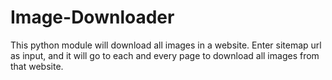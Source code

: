 # Image-Downloader
This python module will download all images in a website. 
Enter sitemap url as input, and it will go to each and every page to download all images from that website. 
